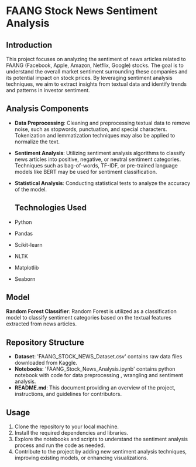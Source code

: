 # FAANG Stock News Sentiment Analysis 

## Introduction
This project focuses on analyzing the sentiment of news articles related to FAANG (Facebook, Apple, Amazon, Netflix, Google) stocks. The goal is to understand the overall market sentiment surrounding these companies and its potential impact on stock prices. By leveraging sentiment analysis techniques, we aim to extract insights from textual data and identify trends and patterns in investor sentiment.

## Analysis Components
- **Data Preprocessing**: Cleaning and preprocessing textual data to remove noise, such as stopwords, punctuation, and special characters. Tokenization and lemmatization techniques may also be applied to normalize the text.
- **Sentiment Analysis**: Utilizing sentiment analysis algorithms to classify news articles into positive, negative, or neutral sentiment categories. Techniques such as bag-of-words, TF-IDF, or pre-trained language models like BERT may be used for sentiment classification.
- **Statistical Analysis**: Conducting statistical tests to analyze the accuracy of the model.

  ## Technologies Used
- Python
- Pandas
- Scikit-learn
- NLTK
- Matplotlib
- Seaborn
  
## Model
**Random Forest Classifier**: Random Forest is utilized as a classification model to classify sentiment categories based on the textual features extracted from news articles.

## Repository Structure
- **Dataset**: 'FAANG_STOCK_NEWS_Dataset.csv' contains raw data files downloaded from Kaggle.
- **Notebooks**: 'FAANG_Stock_News_Analysis.ipynb' contains python notebook with code for data preprocessing , wrangling and sentiment analysis.
- **README.md**: This document providing an overview of the project, instructions, and guidelines for contributors.

## Usage
1. Clone the repository to your local machine.
2. Install the required dependencies and libraries.
3. Explore the notebooks and scripts to understand the sentiment analysis process and run the code as needed.
4. Contribute to the project by adding new sentiment analysis techniques, improving existing models, or enhancing visualizations.
